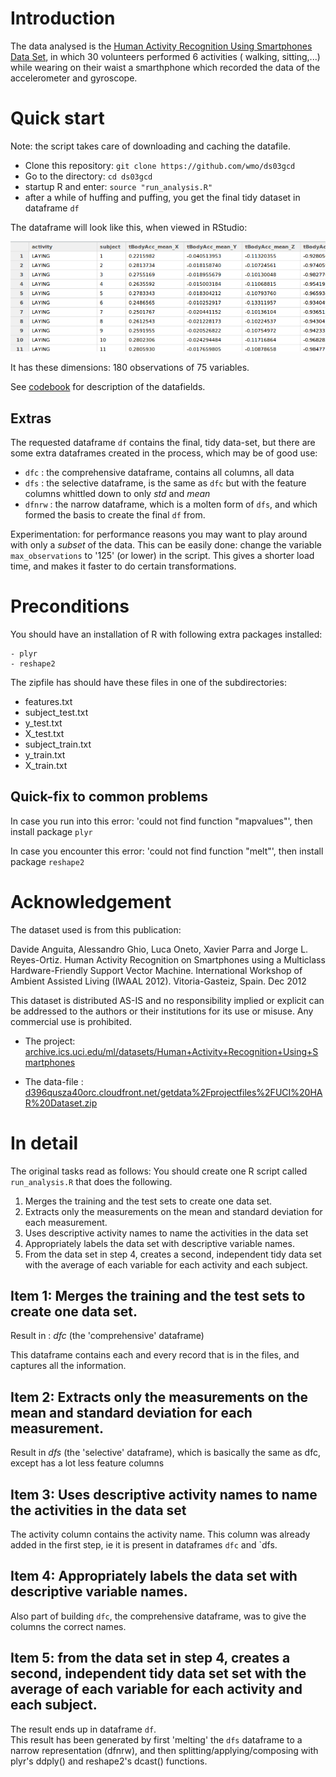 # Introduction 

The data analysed is the [Human Activity Recognition Using Smartphones Data Set](http://archive.ics.uci.edu/ml/datasets/Human+Activity+Recognition+Using+Smartphones), in which 30 volunteers performed 6 activities ( walking, sitting,...) while wearing on their waist a smarthphone which recorded the data of the accelerometer and gyroscope. 

# Quick start

Note: the script takes care of downloading and caching the datafile. 

- Clone this repository: `git clone https://github.com/wmo/ds03gcd`
- Go to the directory: `cd ds03gcd`
- startup R and enter: `source "run_analysis.R"`
- after a while of huffing and puffing, you get the final tidy dataset in dataframe `df`

The dataframe will look like this, when viewed in RStudio: 

![](sample_snap.png)

It has these dimensions: 180 observations of 75 variables.

See [codebook](codebook.md) for description of the datafields.

## Extras

The requested dataframe `df` contains the final, tidy data-set, but there are some extra dataframes created in the process, which may be of good use:

- `dfc` : the comprehensive dataframe, contains all columns, all data 
- `dfs` : the selective dataframe, is the same as `dfc` but with the feature columns whittled down to only *std* and *mean* 
- `dfnrw` : the narrow dataframe, which is a molten form of `dfs`, and which formed the basis to create the final `df` from.


Experimentation: for performance reasons you may want to play around with only a *subset* of the data. This can be easily done: change the variable `max_observations` to '125' (or lower) in the script. This gives a shorter load time, and makes it faster to do certain transformations.


# Preconditions

You should have an installation of R with following extra packages installed:

    - plyr
    - reshape2

The zipfile has should have these files in one of the subdirectories: 

- features.txt 
- subject_test.txt 
- y_test.txt 
- X_test.txt 
- subject_train.txt 
- y_train.txt 
- X_train.txt 


## Quick-fix to common problems

In case you run into this error: 'could not find function "mapvalues"', then install package `plyr`

In case you encounter this error: 'could not find function "melt"', then install package `reshape2`

# Acknowledgement

The dataset used is from this publication: 

Davide Anguita, Alessandro Ghio, Luca Oneto, Xavier Parra and Jorge L. Reyes-Ortiz. Human Activity Recognition on Smartphones using a Multiclass Hardware-Friendly Support Vector Machine. International Workshop of Ambient Assisted Living (IWAAL 2012). Vitoria-Gasteiz, Spain. Dec 2012

This dataset is distributed AS-IS and no responsibility implied or explicit can be addressed to the authors or their institutions for its use or misuse. Any commercial use is prohibited.

- The project: [archive.ics.uci.edu/ml/datasets/Human+Activity+Recognition+Using+Smartphones](http://archive.ics.uci.edu/ml/datasets/Human+Activity+Recognition+Using+Smartphones)

- The data-file : [d396qusza40orc.cloudfront.net/getdata%2Fprojectfiles%2FUCI%20HAR%20Dataset.zip](https://d396qusza40orc.cloudfront.net/getdata%2Fprojectfiles%2FUCI%20HAR%20Dataset.zip)


# In detail 

The original tasks read as follows: You should create one R script called `run_analysis.R` that does the following.

1. Merges the training and the test sets to create one data set.
2. Extracts only the measurements on the mean and standard deviation for each measurement.
3. Uses descriptive activity names to name the activities in the data set
4. Appropriately labels the data set with descriptive variable names.
5. From the data set in step 4, creates a second, independent tidy data set with the average of each variable for each activity and each subject.


## Item 1: Merges the training and the test sets to create one data set. 

Result in : *dfc*  (the 'comprehensive' dataframe) 

This dataframe contains each and every record that is in the files, and captures all the information. 


## Item 2: Extracts only the measurements on the mean and standard deviation for each measurement.

Result in *dfs* (the 'selective' dataframe), which is basically the same as dfc, except has a lot less feature columns


## Item 3: Uses descriptive activity names to name the activities in the data set

The activity column contains the activity name. This column was already added in the first step, ie it is present in dataframes `dfc` and `dfs.


## Item 4: Appropriately labels the data set with descriptive variable names.

Also part of building `dfc`, the comprehensive dataframe, was to give the columns the correct names. 


## Item 5: from the data set in step 4, creates a second, independent tidy data set set with the average of each variable for each activity and each subject.

The result ends up in dataframe `df`.  
This result has been generated by first 'melting' the `dfs` dataframe to a narrow representation (dfnrw), and then splitting/applying/composing with plyr's ddply() and reshape2's dcast() functions. 





